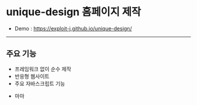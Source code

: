 # unique-design 홈페이지 제작
* Demo : https://exploit-j.github.io/unique-design/
-------------------
## 주요 기능
* 프레임워크 없이 순수 제작
* 반응형 웹사이트
* 주요 자바스크립트 기능
 - 마마

